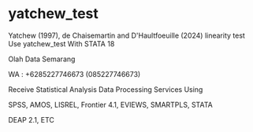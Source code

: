 # yatchew_test
Yatchew (1997), de Chaisemartin and D'Haultfoeuille (2024) linearity test Use yatchew_test With STATA 18

Olah Data Semarang

WA : +6285227746673 (085227746673)

Receive Statistical Analysis Data Processing Services Using

SPSS, AMOS, LISREL, Frontier 4.1, EVIEWS, SMARTPLS, STATA

DEAP 2.1, ETC
